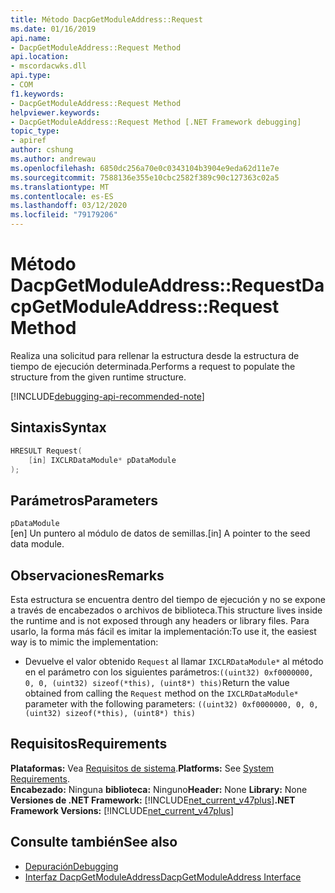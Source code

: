 ```yaml
---
title: Método DacpGetModuleAddress::Request
ms.date: 01/16/2019
api.name:
- DacpGetModuleAddress::Request Method
api.location:
- mscordacwks.dll
api.type:
- COM
f1.keywords:
- DacpGetModuleAddress::Request Method
helpviewer.keywords:
- DacpGetModuleAddress::Request Method [.NET Framework debugging]
topic_type:
- apiref
author: cshung
ms.author: andrewau
ms.openlocfilehash: 6850dc256a70e0c0343104b3904e9eda62d11e7e
ms.sourcegitcommit: 7588136e355e10cbc2582f389c90c127363c02a5
ms.translationtype: MT
ms.contentlocale: es-ES
ms.lasthandoff: 03/12/2020
ms.locfileid: "79179206"
---
```

# <a name="dacpgetmoduleaddressrequest-method"></a><span data-ttu-id="5fa72-102">Método DacpGetModuleAddress::Request</span><span class="sxs-lookup"><span data-stu-id="5fa72-102">DacpGetModuleAddress::Request Method</span></span>

<span data-ttu-id="5fa72-103">Realiza una solicitud para rellenar la estructura desde la estructura de tiempo de ejecución determinada.</span><span class="sxs-lookup"><span data-stu-id="5fa72-103">Performs a request to populate the structure from the given runtime structure.</span></span>

[!INCLUDE[debugging-api-recommended-note](../../../../includes/debugging-api-recommended-note.md)]

## <a name="syntax"></a><span data-ttu-id="5fa72-104">Sintaxis</span><span class="sxs-lookup"><span data-stu-id="5fa72-104">Syntax</span></span>

```cpp
HRESULT Request(
    [in] IXCLRDataModule* pDataModule
);
```

## <a name="parameters"></a><span data-ttu-id="5fa72-105">Parámetros</span><span class="sxs-lookup"><span data-stu-id="5fa72-105">Parameters</span></span>

`pDataModule`\
<span data-ttu-id="5fa72-106">[en] Un puntero al módulo de datos de semillas.</span><span class="sxs-lookup"><span data-stu-id="5fa72-106">[in] A pointer to the seed data module.</span></span>

## <a name="remarks"></a><span data-ttu-id="5fa72-107">Observaciones</span><span class="sxs-lookup"><span data-stu-id="5fa72-107">Remarks</span></span>

<span data-ttu-id="5fa72-108">Esta estructura se encuentra dentro del tiempo de ejecución y no se expone a través de encabezados o archivos de biblioteca.</span><span class="sxs-lookup"><span data-stu-id="5fa72-108">This structure lives inside the runtime and is not exposed through any headers or library files.</span></span> <span data-ttu-id="5fa72-109">Para usarlo, la forma más fácil es imitar la implementación:</span><span class="sxs-lookup"><span data-stu-id="5fa72-109">To use it, the easiest way is to mimic the implementation:</span></span>

- <span data-ttu-id="5fa72-110">Devuelve el valor obtenido `Request` al llamar `IXCLRDataModule*` al método en el parámetro con los siguientes parámetros:`((uint32) 0xf0000000, 0, 0, (uint32) sizeof(*this), (uint8*) this)`</span><span class="sxs-lookup"><span data-stu-id="5fa72-110">Return the value obtained from calling the `Request` method on the `IXCLRDataModule*` parameter with the following parameters: `((uint32) 0xf0000000, 0, 0, (uint32) sizeof(*this), (uint8*) this)`</span></span>

## <a name="requirements"></a><span data-ttu-id="5fa72-111">Requisitos</span><span class="sxs-lookup"><span data-stu-id="5fa72-111">Requirements</span></span>

<span data-ttu-id="5fa72-112">**Plataformas:** Vea [Requisitos de sistema](../../../../docs/framework/get-started/system-requirements.md).</span><span class="sxs-lookup"><span data-stu-id="5fa72-112">**Platforms:** See [System Requirements](../../../../docs/framework/get-started/system-requirements.md).</span></span>  
<span data-ttu-id="5fa72-113">**Encabezado:** Ninguna **biblioteca:** Ninguno</span><span class="sxs-lookup"><span data-stu-id="5fa72-113">**Header:** None **Library:** None</span></span>  
<span data-ttu-id="5fa72-114">**Versiones de .NET Framework:** [!INCLUDE[net_current_v47plus](../../../../includes/net-current-v47plus.md)]</span><span class="sxs-lookup"><span data-stu-id="5fa72-114">**.NET Framework Versions:** [!INCLUDE[net_current_v47plus](../../../../includes/net-current-v47plus.md)]</span></span>  

## <a name="see-also"></a><span data-ttu-id="5fa72-115">Consulte también</span><span class="sxs-lookup"><span data-stu-id="5fa72-115">See also</span></span>

- [<span data-ttu-id="5fa72-116">Depuración</span><span class="sxs-lookup"><span data-stu-id="5fa72-116">Debugging</span></span>](index.md)
- [<span data-ttu-id="5fa72-117">Interfaz DacpGetModuleAddress</span><span class="sxs-lookup"><span data-stu-id="5fa72-117">DacpGetModuleAddress Interface</span></span>](dacpgetmoduleaddress-structure.md)
